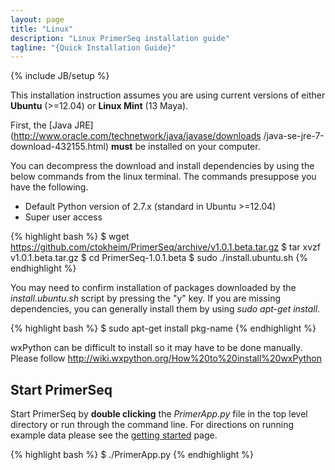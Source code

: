 ```yaml
---
layout: page
title: "Linux"
description: "Linux PrimerSeq installation guide"
tagline: "{Quick Installation Guide}"
---
```

{% include JB/setup %}

This installation instruction assumes you are using current versions of either
**Ubuntu** (>=12.04) or **Linux Mint** (13 Maya).

First, the [Java JRE](http://www.oracle.com/technetwork/java/javase/downloads
/java-se-jre-7-download-432155.html) **must** be installed on your computer.

You can decompress the download and install dependencies by using the below
commands from the linux terminal. The commands presuppose you have the
following.

* Default Python version of 2.7.x (standard in Ubuntu >=12.04)
* Super user access

{% highlight bash %}
$ wget https://github.com/ctokheim/PrimerSeq/archive/v1.0.1.beta.tar.gz
$ tar xvzf v1.0.1.beta.tar.gz
$ cd PrimerSeq-1.0.1.beta
$ sudo ./install.ubuntu.sh
{% endhighlight %}

You may need to confirm installation of packages downloaded by the *install.ubuntu.sh* script by pressing the "y" key.
If you are missing dependencies, you can generally install them by using *sudo
apt-get install*.

{% highlight bash %}
$ sudo apt-get install pkg-name
{% endhighlight %}

wxPython can be difficult to install so it may have to be done manually. Please follow http://wiki.wxpython.org/How%20to%20install%20wxPython

## Start PrimerSeq

Start PrimerSeq by **double clicking** the *PrimerApp.py* file in the top level directory or run through the command line.
For directions on running example data please see the [getting started](getting_started.html)
page.

{% highlight bash %}
$ ./PrimerApp.py
{%  endhighlight %}
